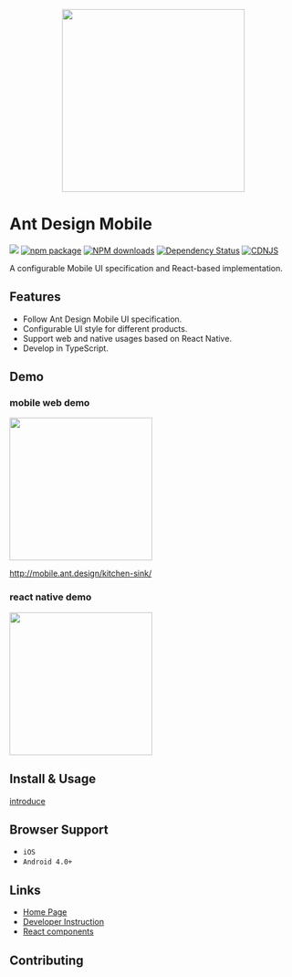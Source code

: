 <p align="center">
  <a href="http://mobile.ant.design">
    <img width="320" src="https://zos.alipayobjects.com/rmsportal/XyhtJExcOrXZnLv.png">
  </a>
</p>

# Ant Design Mobile
[![](https://img.shields.io/travis/ant-design/ant-design-mobile.svg?style=flat-square)](https://travis-ci.org/ant-design/ant-design-mobile) [![npm package](https://img.shields.io/npm/v/antd-mobile.svg?style=flat-square)](https://www.npmjs.org/package/antd-mobile) [![NPM downloads](http://img.shields.io/npm/dm/antd-mobile.svg?style=flat-square)](https://npmjs.org/package/antd-mobile) [![Dependency Status](https://david-dm.org/ant-design/ant-design-mobile.svg?style=flat-square)](https://david-dm.org/ant-design/ant-design-mobile) [![CDNJS](https://img.shields.io/cdnjs/v/antd-mobile.svg?style=flat-square)](https://cdnjs.com/libraries/antd-mobile)

A configurable Mobile UI specification and React-based implementation.

## Features

- Follow Ant Design Mobile UI specification.
- Configurable UI style for different products.
- Support web and native usages based on React Native.
- Develop in TypeScript.

## Demo

### mobile web demo

<img width="250" src="https://zos.alipayobjects.com/rmsportal/dLMGiKuyFLBfYfm.png" />

http://mobile.ant.design/kitchen-sink/

### react native demo

<img width="250" src="https://cloud.githubusercontent.com/assets/1698185/18130654/6ba4ccea-6fc2-11e6-9aa1-0a53cd74d9e1.png" />

## Install & Usage

[introduce](docs/react/introduce.zh-CN.md#安装)

## Browser Support

- `iOS`
- `Android 4.0+`

## Links

- [Home Page](http://mobile.ant.design)
- [Developer Instruction](http://github.com/ant-design/ant-design-mobile/blob/master/development.md)
- [React components](http://github.com/react-component/)

## Contributing

